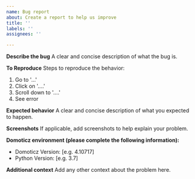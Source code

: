 ```yaml
---
name: Bug report
about: Create a report to help us improve
title: ''
labels: ''
assignees: ''

---
```


**Describe the bug**
A clear and concise description of what the bug is.

**To Reproduce**
Steps to reproduce the behavior:
1. Go to '...'
2. Click on '....'
3. Scroll down to '....'
4. See error

**Expected behavior**
A clear and concise description of what you expected to happen.

**Screenshots**
If applicable, add screenshots to help explain your problem.

**Domoticz environment (please complete the following information):**
 - Domoticz Version: [e.g. 4.10717]
 - Python Version: [e.g. 3.7]

**Additional context**
Add any other context about the problem here.
